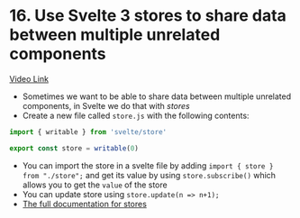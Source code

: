 # 16. Use Svelte 3 stores to share data between multiple unrelated components

[Video Link](https://egghead.io/lessons/svelte-use-svelte-3-stores-to-share-data-between-multiple-unrelated-components?pl=getting-started-with-svelte-3-05a8541a)

- Sometimes we want to be able to share data between multiple unrelated components, in Svelte we do that with _stores_
- Create a new file called `store.js` with the following contents:

```js
import { writable } from 'svelte/store'

export const store = writable(0)
```

- You can import the store in a svelte file by adding `import { store } from "./store";` and get its value by using `store.subscribe()` which allows you to get the `value` of the store
- You can update store using `store.update(n => n+1);`
- [The full documentation for stores](https://svelte.dev/docs#svelte_store)
